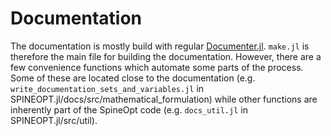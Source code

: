 # Documentation

The documentation is mostly build with regular [Documenter.jl](https://documenter.juliadocs.org/stable/). `make.jl` is therefore the main file for building the documentation. However, there are a few convenience functions which automate some parts of the process. Some of these are located close to the documentation (e.g. `write_documentation_sets_and_variables.jl` in SPINEOPT.jl/docs/src/mathematical\_formulation) while other functions are inherently part of the SpineOpt code (e.g. `docs_util.jl` in SPINEOPT.jl/src/util).

